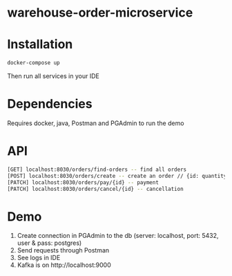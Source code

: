# warehouse-order-microservice

# Installation
```sh
docker-compose up
```

Then run all services in your IDE

# Dependencies

Requires docker, java, Postman and PGAdmin to run the demo

# API
```sh
[GET] localhost:8030/orders/find-orders -- find all orders
[POST] localhost:8030/orders/create -- create an order // {id: quantity}
[PATCH] localhost:8030/orders/pay/{id} -- payment
[PATCH] localhost:8030/orders/cancel/{id} -- cancellation
```

# Demo

1. Create connection in PGAdmin to the db (server: localhost, port: 5432, user & pass: postgres)
2. Send requests through Postman
3. See logs in IDE
4. Kafka is on http://localhost:9000
